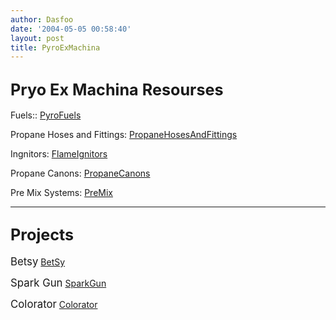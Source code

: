 ```yaml
---
author: Dasfoo
date: '2004-05-05 00:58:40'
layout: post
title: PyroExMachina
---
```


<big>Pryo Ex Machina Resourses</big>
----

Fuels:: [PyroFuels](PyroFuels.html)

Propane Hoses and Fittings: [PropaneHosesAndFittings](PropaneHosesAndFittings.html)

Ingnitors: [FlameIgnitors](FlameIgnitors.html)

Propane Canons: [PropaneCanons](PropaneCanons.html)

Pre Mix Systems: [PreMix](PreMix.html)

----
<big>Projects</big>
----
<big>Betsy</big> [BetSy](BetSy.html)

<big>Spark Gun</big> [SparkGun](SparkGun.html)

<big>Colorator</big> [Colorator](Colorator.html)
